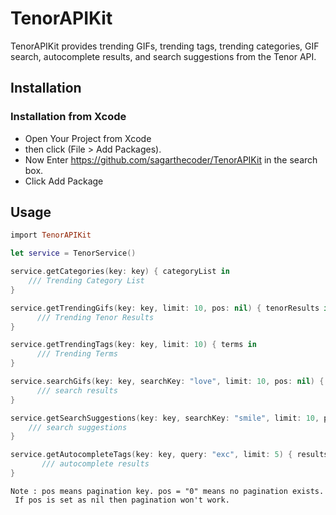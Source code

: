 # TenorAPIKit

TenorAPIKit provides trending GIFs, trending tags, trending categories, GIF search, autocomplete results, and search suggestions from the Tenor API.
## Installation
### Installation from Xcode
- Open Your Project from Xcode
- then click  (File > Add Packages).
- Now Enter https://github.com/sagarthecoder/TenorAPIKit in the search box.
- Click Add Package

## Usage

```ruby
import TenorAPIKit
```
```swift
let service = TenorService()
```

```swift
service.getCategories(key: key) { categoryList in
    /// Trending Category List
}
```

```swift
service.getTrendingGifs(key: key, limit: 10, pos: nil) { tenorResults in
      /// Trending Tenor Results
}
```

```swift
service.getTrendingTags(key: key, limit: 10) { terms in
      /// Trending Terms
}
```

```swift
service.searchGifs(key: key, searchKey: "love", limit: 10, pos: nil) { results in
      /// search results
}
```

```swift
service.getSearchSuggestions(key: key, searchKey: "smile", limit: 10, pos: nil) { suggestions in
    /// search suggestions
}
```

```swift
service.getAutocompleteTags(key: key, query: "exc", limit: 5) { results in
       /// autocomplete results
}
```
```
Note : pos means pagination key. pos = "0" means no pagination exists.
 If pos is set as nil then pagination won't work.
```

